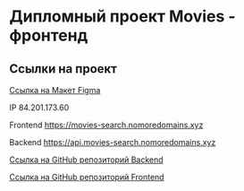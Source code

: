 # Дипломный проект Movies - фронтенд

## Ссылки на проект

<a href="https://disk.yandex.com/d/MakyyQXgTDfmow">Ссылка на Макет Figma</a>

IP 84.201.173.60

Frontend https://movies-search.nomoredomains.xyz

Backend https://api.movies-search.nomoredomains.xyz

<a href="https://github.com/DumblD/movies-explorer-api">Ссылка на GitHub репозиторий Backend</a>

<a href="https://github.com/DumblD/movies-explorer-frontend">Ссылка на GitHub репозиторий Frontend</a>
